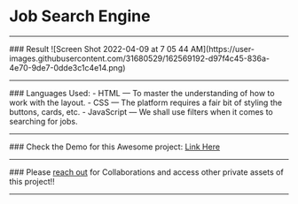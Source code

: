 # Job Search Engine
<hr>
### Result
![Screen Shot 2022-04-09 at 7 05 44 AM](https://user-images.githubusercontent.com/31680529/162569192-d97f4c45-836a-4e70-9de7-0dde3c1c4e14.png)
<hr>
### Languages Used:
- HTML — To master the understanding of how to work with the layout.
- CSS — The platform requires a fair bit of styling the buttons, cards, etc.
- JavaScript — We shall use filters when it comes to searching for jobs.
<hr>
### Check the Demo for this Awesome project: <a href ="https://jobhunterdemo.netlify.app/"> Link Here</a>
<hr>
### Please <a href="https://github.com/casulemarc">reach out</a> for Collaborations and access other private assets of this project!!

<hr>
